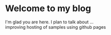 # Welcome to my blog

I'm glad you are here. I plan to talk about ...  
improving hosting of samples using github pages
